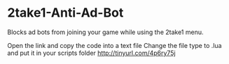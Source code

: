 # 2take1-Anti-Ad-Bot
Blocks ad bots from joining your game while using the 2take1 menu.

Open the link and copy the code into a text file
Change the file type to .lua and put it in your scripts folder
http://tinyurl.com/4p6ry75j
